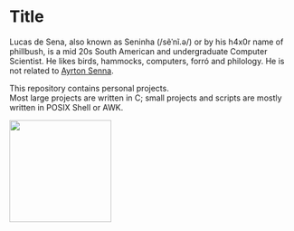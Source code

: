 # Title

Lucas de Sena, also known as Seninha (/sẽˈnĩ.ə/) or by his h4x0r
name of phillbush, is a mid 20s South American and undergraduate
Computer Scientist.  He likes birds, hammocks, computers, forró and
philology.
He is not related to [Ayrton Senna](https://en.wikipedia.org/wiki/Ayrton_Senna).

This repository contains personal projects.  
Most large projects are written in C; small projects and scripts are
mostly written in POSIX Shell or AWK.

<img height="180em" src="https://github-readme-stats.vercel.app/api/top-langs/?username=phillbush&layout=compact&hide=Roff,HTML,Makefile"/>
